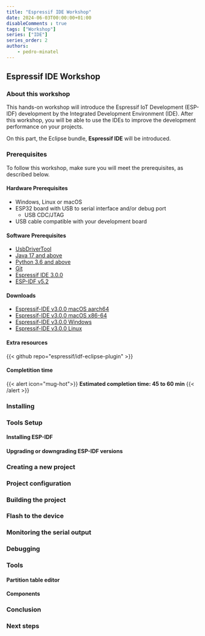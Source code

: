 ```yaml
---
title: "Espressif IDE Workshop"
date: 2024-06-03T00:00:00+01:00
disableComments : true
tags: ["Workshop"]
series: ["IDE"]
series_order: 2
authors:
    - pedro-minatel
---
```


## Espressif IDE Workshop

### About this workshop

This hands-on workshop will introduce the Espressif IoT Development (ESP-IDF) development by the Integrated Development Environment (IDE). After this workshop, you will be able to use the IDEs to improve the development performance on your projects.

On this part, the Eclipse bundle, **Espressif IDE** will be introduced.

### Prerequisites

To follow this workshop, make sure you will meet the prerequisites, as described below.

#### Hardware Prerequisites

- Windows, Linux or macOS
- ESP32 board with USB to serial interface and/or debug port
  - USB CDC/JTAG
- USB cable compatible with your development board

#### Software Prerequisites

- [UsbDriverTool](https://visualgdb.com/UsbDriverTool/)
- [Java 17 and above](https://www.oracle.com/technetwork/java/javase/downloads/index.html)
- [Python 3.6 and above](https://www.python.org/downloads/)
- [Git](https://git-scm.com/downloads)
- [Espressif IDE 3.0.0]()
- [ESP-IDF v5.2]()

#### Downloads

- [Espressif-IDE v3.0.0 macOS aarch64](https://dl.espressif.com/dl/idf-eclipse-plugin/ide/Espressif-IDE-macosx-cocoa-aarch64-v3.0.0.dmg)
- [Espressif-IDE v3.0.0 macOS x86-64](https://dl.espressif.com/dl/idf-eclipse-plugin/ide/Espressif-IDE-macosx-cocoa-x86_64-v3.0.0.dmg)
- [Espressif-IDE v3.0.0 Windows](https://dl.espressif.com/dl/idf-eclipse-plugin/ide/Espressif-IDE-3.0.0-win32.win32.x86_64.zip)
- [Espressif-IDE v3.0.0 Linux](https://dl.espressif.com/dl/idf-eclipse-plugin/ide/Espressif-IDE-3.0.0-linux.gtk.x86_64.tar.gz)

#### Extra resources

{{< github repo="espressif/idf-eclipse-plugin" >}}

#### Completition time

{{< alert icon="mug-hot">}}
**Estimated completion time: 45 to 60 min**
{{< /alert >}}

### Installing

### Tools Setup

#### Installing ESP-IDF

#### Upgrading or downgrading ESP-IDF versions

### Creating a new project

### Project configuration

### Building the project

### Flash to the device

### Monitoring the serial output

### Debugging

### Tools

#### Partition table editor

#### Components

### Conclusion

### Next steps